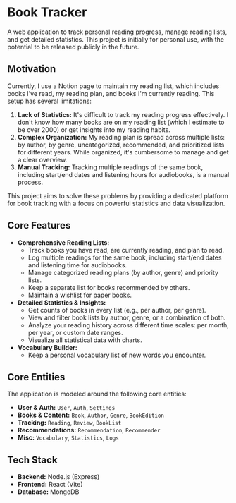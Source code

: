 # Book Tracker

A web application to track personal reading progress, manage reading lists, and get detailed statistics. This project is initially for personal use, with the potential to be released publicly in the future.

## Motivation

Currently, I use a Notion page to maintain my reading list, which includes books I've read, my reading plan, and books I'm currently reading. This setup has several limitations:

1.  **Lack of Statistics:** It's difficult to track my reading progress effectively. I don't know how many books are on my reading list (which I estimate to be over 2000) or get insights into my reading habits.
2.  **Complex Organization:** My reading plan is spread across multiple lists: by author, by genre, uncategorized, recommended, and prioritized lists for different years. While organized, it's cumbersome to manage and get a clear overview.
3.  **Manual Tracking:** Tracking multiple readings of the same book, including start/end dates and listening hours for audiobooks, is a manual process.

This project aims to solve these problems by providing a dedicated platform for book tracking with a focus on powerful statistics and data visualization.

## Core Features

- **Comprehensive Reading Lists:**
    - Track books you have read, are currently reading, and plan to read.
    - Log multiple readings for the same book, including start/end dates and listening time for audiobooks.
    - Manage categorized reading plans (by author, genre) and priority lists.
    - Keep a separate list for books recommended by others.
    - Maintain a wishlist for paper books.
- **Detailed Statistics & Insights:**
    - Get counts of books in every list (e.g., per author, per genre).
    - View and filter book lists by author, genre, or a combination of both.
    - Analyze your reading history across different time scales: per month, per year, or custom date ranges.
    - Visualize all statistical data with charts.
- **Vocabulary Builder:**
    - Keep a personal vocabulary list of new words you encounter.

## Core Entities

The application is modeled around the following core entities:

- **User & Auth:** `User`, `Auth`, `Settings`
- **Books & Content:** `Book`, `Author`, `Genre`, `BookEdition`
- **Tracking:** `Reading`, `Review`, `BookList`
- **Recommendations:** `Recommendation`, `Recommender`
- **Misc:** `Vocabulary`, `Statistics`, `Logs`

## Tech Stack

- **Backend:** Node.js (Express)
- **Frontend:** React (Vite)
- **Database:** MongoDB
